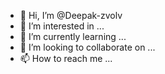 - 👋 Hi, I’m @Deepak-zvolv
- 👀 I’m interested in ...
- 🌱 I’m currently learning ...
- 💞️ I’m looking to collaborate on ...
- 📫 How to reach me ...

<!---
Deepak-zvolv/Deepak-zvolv is a ✨ special ✨ repository because its `README.md` (this file) appears on your GitHub profile.
You can click the Preview link to take a look at your changes.
--->
